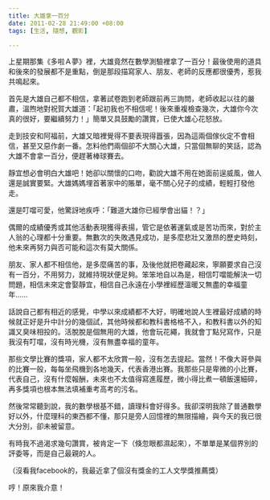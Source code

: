 ```yaml
---
title: 大雄拿一百分
date: 2011-02-28 21:49:00 +08:00
tags: [生活, 隨想, 觀影]

---
```


上星期那集《多啦Ａ夢》裡，大雄竟然在數學測驗裡拿了一百分！最後使用的道具和後來的發展都不是重點，倒是那段描寫家人、朋友、老師的反應都很優秀，惹我共鳴起來。  
  
首先是大雄自己都不相信，拿著試卷跑到老師跟前再三詢問，老師收起以往的嚴肅，溫煦地對祝賀大雄道：「起初我也不相信呢！後來重複檢查幾次，大雄你今次真的很好，要繼續努力！」簡單又具鼓勵的讚賞，已使大雄心花怒放。  
  
走到技安和阿福前，大雄又暗裡覺得不要表現得囂張，因為這兩個傢伙定不會相信，甚至又惡作劇一番。怎料他們兩個卻不大關心大雄，只當個無聊的笑話，認為大雄不會拿一百分，便趕著棒球賽去。  
  
靜宜想必會明白大雄吧！她卻以關懷的口吻，勸說大雄不用在她面前逞威風，做人還是誠實要緊。大雄媽媽埋首著家中的賬單，毫不關心兒子的成績，輕輕打發他走。  
  
還是叮噹可愛，他驚訝地疾呼：「難道大雄你已經學會出貓！？」  
  
偶爾的成績優秀或其他活動表現獲得表揚，管它是依著運氣或是苦功而來，對於主人翁的心理都十分重要。無數次的失敗遇見成功，是多麼悲壯又激昂的歷史時刻，他未來再努力與否可能和這次有莫大關係。  
  
朋友、家人都不相信他，是多麼痛苦的事，及後他就把卷藏起來，寧願要求自己沒有一百分，不用努力，就維持現狀便足夠。笨笨地自以為是，相信叮噹能解決一切問題，相信未來定會娶靜宜，相信自己永遠在小學裡經歷溫暖又無盡的幸福童年……  
  
話說自己都有相近的感覺，中學以來成績都不大好，明確地說人生裡最好成績的時候就正好是升中計分的幾個試，其他時候都和教科書格格不入，和教科書以外的知識又臭味相投的。活脫脫是個無用的大雄，他會玩花繩，我就會丁點兒寫作，只是我沒有叮噹，沒有時光機，沒有無盡幸福的童年。  
  
那些文學比賽的獎項，家人都不太欣賞一般，沒有怎去提起。當然！不像大哥參與的比賽一般，每每坐飛機到各地幾天，代表香港出賽。我那些只是卑微的小比賽，代表自己，沒有什麼報酬，未來也不太值得寫進履歷，微小得比煮一頓飯還細碎，再多獎項也根本無法填補重考高考的污名。  
  
然後常常聽到說，我的數學根基不錯，讀理科會好得多。我卻深明我除了普通數學好以外，什麼理科的東西都不懂，那只是旁人回憶裡的無限描繪，與今天的我已很大分別，卻未被留意。  
  
有時我不過渴求幾句讚賞，被肯定一下（倏忽眼都濕起來），不單單是某個界別的評委等，而是自己最親的人。  
  
（沒看我facebook的，我最近拿了個沒有獎金的工人文學獎推薦獎）  
  
哼！原來我介意！
